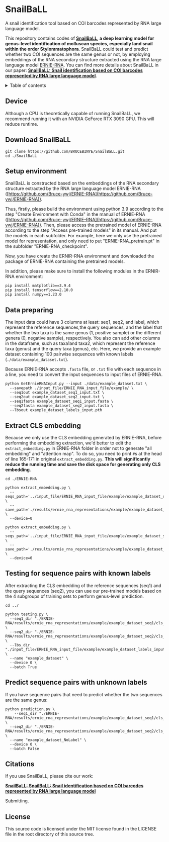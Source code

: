 # SnailBaLL
A snail identification tool based on COI barcodes represented by RNA large language model.

This repository contains codes of **[SnailBaLL](), a deep learning model for genus-level identification of molluscan species, especially land snail within the order Stylommatophora**. SnailBaLL could test and predict whether two COI sequences are the same genus or not, by employing embeddings of the RNA secondary structure extracted using the RNA large language model [ERNIE-RNA](https://github.com/Bruce-ywj/ERNIE-RNA). You can find more details about SnailBaLL in our paper: [**SnailBaLL: Snail identification based on COI barcodes represented by RNA large language model**]().



</details>

<details><summary>Table of contents</summary>

- [Download SnailBaLL](#Download_SnailBaLL)
- [Setup Environment](#Setup_Environment)
- [Data preparing](#Data_preparing)
- [Extract CLS embedding](#Extract_CLS_embedding)
- [Testing for sequence pairs with known labels](Testing_for_sequence_pairs_with_known_labels)
- [Predict sequence pairs with unknown labels](Predict_sequence_pairs_with_unknown_labels)
- [Citations](#Citations)
- [License](#License)
</details>


## Device

Although a CPU is theoretically capable of running SnailBaLL, we recommend running it with an NVIDIA GeForce RTX 3090 GPU. This will reduce runtime.

## Download SnailBaLL

```
git clone https://github.com/BRUCEBINYE/SnailBaLL.git
cd ./SnailBaLL
```

## Setup environment

SnailBaLL is constructed based on the embeddings of the RNA secondary structure extracted by the RNA large language model ERNIE-RNA ([https://github.com/Bruce-ywj/ERNIE-RNA](https://github.com/Bruce-ywj/ERNIE-RNA)).

Thus, firstly, please build the environment using python 3.9 according to the step "Create Environment with Conda" in the manual of ERNIE-RNA ([https://github.com/Bruce-ywj/ERNIE-RNA](https://github.com/Bruce-ywj/ERNIE-RNA)). Then, please access the pretrained model of ERNIE-RNA according to the step "Access pre-trained models" in its manual. And put the models in each subfolder. For example, here we only use the pretrained model for representation, and only need to put 
"ERNIE-RNA_pretrain.pt" in the subfolder "ERNIE-RNA_checkpoint".

Now, you have create the ERNIR-RNA environment and downloaded the package of ERNIE-RNA containing the pretrained models.

In addition, please make sure to install the following modules in the ERNIR-RNA environment:

```
pip install matplotlib==3.9.4
pip install tensorflow==2.10.0
pip install numpy==1.23.0
```


## Data preparing

The input data could have 3 columns at least: seq1, seq2, and label, which represent the reference sequences,the query sequences, and the label that whether the two taxa is the same genus (1, positive sample) or the different genera (0, negative sample), respectively. You also can add other columns in the dataframe, such as taxa1and taxa2, which represent the reference taxa (genus) and the query taxa (genus), etc. Here, we provide an example dataset containing 100 pairwise sequences with known labels (`./data/example_dataset.txt`).

Because ERNIE-RNA accepts `.fasta` file, or `.txt` file with each sequence in a line, you need to convert the input sequences to input files of ERNIE-RNA.

```
python GetErnieRNAInput.py --input ./data/example_dataset.txt \
  --savepath ./input_file/ERNIE_RNA_input_file/example/ \
  --seq1out example_dataset_seq1_input.txt \
  --seq2out example_dataset_seq2_input.txt \
  --seq1fasta example_dataset_seq1_input.fasta \
  --seq2fasta example_dataset_seq2_input.fasta \
  --lbsout example_dataset_labels_input.pth
```

## Extract CLS embedding

Because we only use the CLS embedding generated by ERNIE-RNA, before performing the embedding extraction, we'd better to edit the `extract_embedding.py` in ERNIE-RNA folder in order not to generate "all embedding" and "attention map". To do so, you need to print `#`s at the head of line 165-171 in original `extract_embedding.py`. **This will significantly reduce the running time and save the disk space for generating only CLS embedding**.

```
cd ./ERNIE-RNA

python extract_embedding.py \
  --seqs_path='../input_file/ERNIE_RNA_input_file/example/example_dataset_seq1_input.txt' \
  --save_path='./results/ernie_rna_representations/example/example_dataset_seq1/' \
  --device=0

python extract_embedding.py \
  --seqs_path='../input_file/ERNIE_RNA_input_file/example/example_dataset_seq2_input.txt' \
  --save_path='./results/ernie_rna_representations/example/example_dataset_seq2/' \
  --device=0
```

## Testing for sequence pairs with known labels

After extracting the CLS embedding of the reference sequences (seq1) and the query sequences (seq2), you can use our pre-trained models based on the 4 subgroups of training sets to perform genus-level prediction.

```
cd ../

python testing.py \
  --seq1_dir "./ERNIE-RNA/results/ernie_rna_representations/example/example_dataset_seq1/cls_embedding.npy" \
  --seq2_dir "./ERNIE-RNA/results/ernie_rna_representations/example/example_dataset_seq2/cls_embedding.npy" \
  --lbs_dir "./input_file/ERNIE_RNA_input_file/example/example_dataset_labels_input.pth" \
  --name "example_dataset" \
  --device 0 \
  --batch True
```



## Predict sequence pairs with unknown labels

If you have sequence pairs that need to predict whether the two sequences are the same genus:

```
python prediction.py \
    --seq1_dir "./ERNIE-RNA/results/ernie_rna_representations/example/example_dataset_seq1/cls_embedding.npy" \
  --seq2_dir "./ERNIE-RNA/results/ernie_rna_representations/example/example_dataset_seq2/cls_embedding.npy" \
  --name "example_dataset_NoLabel" \
  --device 0 \
  --batch False
```


## Citations

If you use SnailBaLL, please cite our work:

[**SnailBaLL: SnailBaLL: Snail identification based on COI barcodes represented by RNA large language model**]()

Submitting. 

## License

This source code is licensed under the MIT license found in the LICENSE file in the root directory of this source tree.
